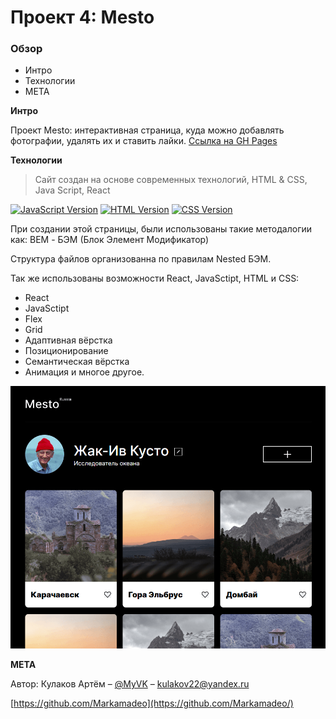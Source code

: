 # Проект 4: Mesto

### Обзор
* Интро
* Технологии
* META

**Интро**

Проект Mesto: интерактивная страница, куда можно добавлять фотографии, удалять их и ставить лайки.
[Ссылка на GH Pages](https://markamadeo.github.io/mesto-react/)

**Технологии**
> Сайт создан на основе современных технологий, HTML & CSS, Java Script, React

[![JavaScript Version][javascript-image]][javascript-url]
[![HTML Version][html-image]][html-url]
[![CSS Version][css-image]][css-url]



При создании этой страницы, были использованы такие методалогии как:
BEM - БЭМ (Блок Элемент Модификатор)

Структура файлов организованна по правилам Nested БЭМ.

Так же использованы возможности React, JavaSctipt, HTML и CSS:
* React
* JavaSctipt
* Flex
* Grid
* Адаптивная вёрстка
* Позиционирование
* Семантическая вёрстка
* Анимация и многое другое.

![](./src/images/photo_readme.png)

**META**

Автор: Кулаков Артём – [@MyVK](https://vk.com/diamondhand) – kulakov22@yandex.ru

[https://github.com/Markamadeo](https://github.com/Markamadeo/)




<!-- Markdown link & img href -->
[javascript-image]: https://img.shields.io/badge/JavaScript-6-yellow
[javascript-url]: https://ru.wikipedia.org/wiki/ECMAScript
[html-image]: https://img.shields.io/badge/HTML-5.0-green
[html-url]: https://html.spec.whatwg.org/
[css-image]: https://img.shields.io/badge/CSS-3-orange
[css-url]: https://www.w3.org/Style/CSS/


